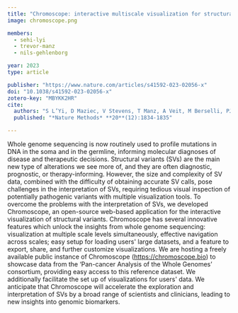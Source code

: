 ```yaml
---
title: "Chromoscope: interactive multiscale visualization for structural variation in human genomes"
image: chromoscope.png

members:
  - sehi-lyi
  - trevor-manz
  - nils-gehlenborg

year: 2023
type: article

publisher: "https://www.nature.com/articles/s41592-023-02056-x"
doi: "10.1038/s41592-023-02056-x"
zotero-key: "MBYKK2HR"
cite:
  authors: "S L’Yi, D Maziec, V Stevens, T Manz, A Veit, M Berselli, PJ Park, D Głodzik, N Gehlenborg"
  published: "*Nature Methods* **20**(12):1834-1835"

---
```

Whole genome sequencing is now routinely used to profile mutations in DNA in the soma and in the germline, informing molecular diagnoses of disease and therapeutic decisions. Structural variants (SVs) are the main new type of alterations we see more of, and they are often diagnostic, prognostic, or therapy-informing. However, the size and complexity of SV data, combined with the difficulty of obtaining accurate SV calls, pose challenges in the interpretation of SVs, requiring tedious visual inspection of potentially pathogenic variants with multiple visualization tools. To overcome the problems with the interpretation of SVs, we developed Chromoscope, an open-source web-based application for the interactive visualization of structural variants. Chromoscope has several innovative features which unlock the insights from whole genome sequencing: visualization at multiple scale levels simultaneously, effective navigation across scales;  easy setup for loading users' large datasets, and a feature to export, share, and further customize visualizations. We are hosting a freely available public instance of Chromoscope (https://chromoscope.bio) to showcase data from the ‘Pan-cancer Analysis of the Whole Genomes’ consortium, providing easy access to this reference dataset. We additionally facilitate the set up of visualizations for users' data.  We anticipate that Chromoscope will accelerate the exploration and interpretation of SVs by a broad range of scientists and clinicians, leading to new insights into genomic biomarkers.